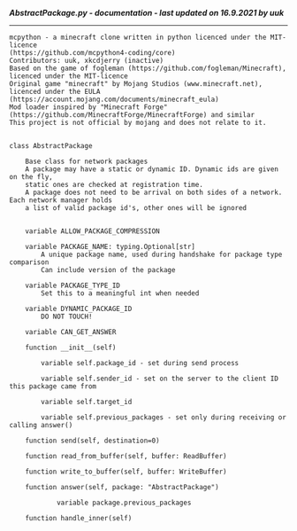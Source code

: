 ***AbstractPackage.py - documentation - last updated on 16.9.2021 by uuk***
___

    mcpython - a minecraft clone written in python licenced under the MIT-licence 
    (https://github.com/mcpython4-coding/core)
    Contributors: uuk, xkcdjerry (inactive)
    Based on the game of fogleman (https://github.com/fogleman/Minecraft), licenced under the MIT-licence
    Original game "minecraft" by Mojang Studios (www.minecraft.net), licenced under the EULA
    (https://account.mojang.com/documents/minecraft_eula)
    Mod loader inspired by "Minecraft Forge" (https://github.com/MinecraftForge/MinecraftForge) and similar
    This project is not official by mojang and does not relate to it.


    class AbstractPackage
        
        Base class for network packages
        A package may have a static or dynamic ID. Dynamic ids are given on the fly,
        static ones are checked at registration time.
        A package does not need to be arrival on both sides of a network. Each network manager holds
        a list of valid package id's, other ones will be ignored


        variable ALLOW_PACKAGE_COMPRESSION

        variable PACKAGE_NAME: typing.Optional[str]
            A unique package name, used during handshake for package type comparison
            Can include version of the package

        variable PACKAGE_TYPE_ID
            Set this to a meaningful int when needed

        variable DYNAMIC_PACKAGE_ID
            DO NOT TOUCH!

        variable CAN_GET_ANSWER

        function __init__(self)

            variable self.package_id - set during send process

            variable self.sender_id - set on the server to the client ID this package came from

            variable self.target_id

            variable self.previous_packages - set only during receiving or calling answer()

        function send(self, destination=0)

        function read_from_buffer(self, buffer: ReadBuffer)

        function write_to_buffer(self, buffer: WriteBuffer)

        function answer(self, package: "AbstractPackage")

                variable package.previous_packages

        function handle_inner(self)